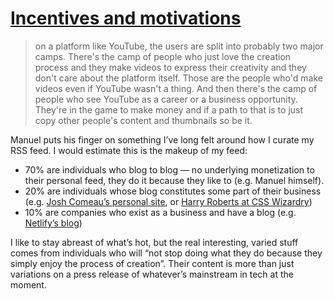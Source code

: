 # [Incentives and motivations](https://manuelmoreale.com/@/page/xtO6AHHZSYSdFT1x )

> on a platform like YouTube, the users are split into probably two major camps. There's the camp of people who just love the creation process and they make videos to express their creativity and they don't care about the platform itself. Those are the people who'd make videos even if YouTube wasn't a thing. And then there's the camp of people who see YouTube as a career or a business opportunity. They're in the game to make money and if a path to that is to just copy other people's content and thumbnails so be it.

Manuel puts his finger on something I’ve long felt around how I curate my RSS feed. I would estimate this is the makeup of my feed:

- 70% are individuals who blog to blog — no underlying monetization to their personal feed, they do it because they like to (e.g. Manuel himself).
- 20% are individuals whose blog constitutes some part of their business (e.g. [Josh Comeau’s personal site](https://www.joshwcomeau.com/), or [Harry Roberts at CSS Wizardry](https://csswizardry.com/))
- 10% are companies who exist as a business and have a blog (e.g. [Netlify’s blog](https://www.netlify.com/blog/))

I like to stay abreast of what’s hot, but the real interesting, varied stuff comes from individuals who will “not stop doing what they do because they simply enjoy the process of creation”. Their content is more than just variations on a press release of whatever’s mainstream in tech at the moment.